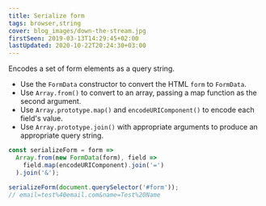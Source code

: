 ```yaml
---
title: Serialize form
tags: browser,string
cover: blog_images/down-the-stream.jpg
firstSeen: 2019-03-13T14:29:45+02:00
lastUpdated: 2020-10-22T20:24:30+03:00
---
```


Encodes a set of form elements as a query string.

- Use the `FormData` constructor to convert the HTML `form` to `FormData`.
- Use `Array.from()` to convert to an array, passing a map function as the second argument.
- Use `Array.prototype.map()` and `encodeURIComponent()` to encode each field's value.
- Use `Array.prototype.join()` with appropriate arguments to produce an appropriate query string.

```js
const serializeForm = form =>
  Array.from(new FormData(form), field =>
    field.map(encodeURIComponent).join('=')
  ).join('&');
```

```js
serializeForm(document.querySelector('#form'));
// email=test%40email.com&name=Test%20Name
```
